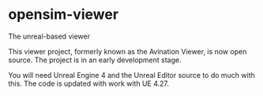 # opensim-viewer
The unreal-based viewer

This viewer project, formerly known as the Avination Viewer, is now open source.
The project is in an early development stage. 

You will need Unreal Engine 4 and the Unreal Editor source to do much with this.
The code is updated with work with UE 4.27.
